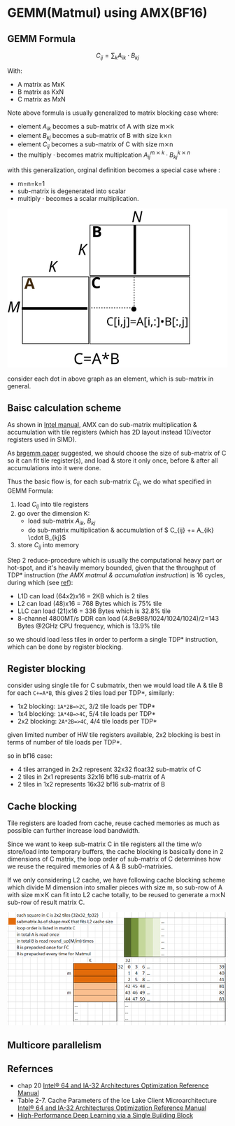 # GEMM(Matmul) using AMX(BF16)

## GEMM Formula

$$
C_{ij} = \sum_{k} A_{ik} \cdot B_{kj}
$$

With:

 - A matrix as MxK
 - B matrix as KxN
 - C matrix as MxN

Note above formula is usually generalized to matrix blocking case where:

 - element $A_{ik}$ becomes a sub-matrix of A with size m⨯k
 - element $B_{kj}$ becomes a sub-matrix of B with size k⨯n
 - element $C_{ij}$ becomes a sub-matrix of C with size m⨯n
 - the multiply $\cdot$ becomes matrix multiplcation $A_{ij}^{m⨯k} \cdot B^{k⨯n}_{kj}$

with this generalization, orginal definition becomes a special case where :

 - m=n=k=1
 - sub-matrix is degenerated into scalar
 - multiply $\cdot$ becomes a scalar multiplication.

![mm_basic.svg](./mm_basic.svg)

consider each dot in above graph as an element, which is sub-matrix in general.

## Baisc calculation scheme

As shown in [Intel manual](#aorm), AMX can do sub-matrix multiplication & accumulation with tile registers (which has 2D layout instead 1D/vector registers used in SIMD).

As [brgemm paper](#brgemm) suggested, we should choose the size of sub-matrix of C so it can fit tile register(s), and load & store it only once, before & after all accumulations into it were done.

Thus the basic flow is, for each sub-matrix $C_{ij}$, we do what specified in GEMM Formula:

 1. load $C_{ij}$ into tile registers
 2. go over the dimension K:
    - load sub-matrix $A_{ik}$, $B_{kj}$
    - do sub-matrix multiplication & accumulation of $ C_{ij} += A_{ik} \cdot B_{kj}$
 3. store $C_{ij}$ into memory

Step 2 reduce-procedure which is usually the computational heavy part or hot-spot, and it's heavily memory bounded, given that the throughput of TDP* instruction (*the AMX matmul & accumulation instruction*) is 16 cycles, during which (see [ref](aorm2)):

 - L1D can load (64x2)x16 = 2KB which is 2 tiles
 - L2 can load (48)x16 = 768 Bytes which is 75% tile
 - LLC can load (21)x16 = 336 Bytes which is 32.8% tile
 - 8-channel 4800MT/s DDR can load (4.8e9*8*8/1024/1024/1024)/2=143 Bytes @2GHz CPU frequency, which is 13.9% tile

so we should load less tiles in order to perform a single TDP* instruction, which can be done by register blocking.

## Register blocking

consider using single tile for C submatrix, then we would load tile A & tile B for each `C+=A*B`, this gives 2 tiles load per TDP*, similarly:

 - 1x2 blocking: `1A*2B=>2C`, 3/2 tile loads per TDP*
 - 1x4 blocking: `1A*4B=>4C`, 5/4 tile loads per TDP*
 - 2x2 blocking: `2A*2B=>4C`, 4/4 tile loads per TDP*

given limited number of HW tile registers available, 2x2 blocking is best in terms of number of tile loads per TDP*.

so in bf16 case:

 - 4 tiles arranged in 2x2 represent 32x32 float32 sub-matrix of C
 - 2 tiles in 2x1 represents 32x16 bf16 sub-matrix of A
 - 2 tiles in 1x2 represents 16x32 bf16 sub-matrix of B

## Cache blocking

Tile registers are loaded from cache, reuse cached memories as much as possible can further increase load bandwidth.

Since we want to keep sub-matrix C in tile registers all the time w/o store/load into temporary buffers, the cache blocking is basically done in 2 dimensions of C matrix, the loop order of sub-matrix of C determines how we reuse the required memories of A & B sub0-matrixies.

If we only considering L2 cache, we have following cache blocking scheme which divide M dimension into smaller pieces with size m, so sub-row of A with size m⨯K can fit into L2 cache totally, to be reused to generate a m⨯N sub-row of result matrix C.

![cache_blk.png](./cache_blk.png)

## Multicore parallelism



## Refernces
 - chap 20 [Intel® 64 and IA-32 Architectures Optimization Reference Manual](#aorm)
 - Table 2-7. Cache Parameters of the Ice Lake Client Microarchitecture [Intel® 64 and IA-32 Architectures Optimization Reference Manual](#aorm2)
 - [High-Performance Deep Learning via a Single Building Block](#brgemm)